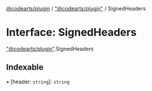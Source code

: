 [@codearts/plugin](../README.md) / ["@codearts/plugin"](../modules/_codearts_plugin_.md) / SignedHeaders

# Interface: SignedHeaders

["@codearts/plugin"](../modules/_codearts_plugin_.md).SignedHeaders

## Indexable

▪ [header: `string`]: `string`
